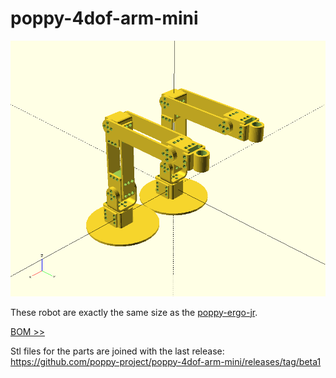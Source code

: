 # poppy-4dof-arm-mini

![Poppy4dofArmMini](doc/img/4-dof-arm-mini.png)

These robot are exactly the same size as the [poppy-ergo-jr](https://github.com/poppy-project/poppy-ergo-jr).

[BOM >>](hardware/parts/BOM.md)

Stl files for the parts are joined with the last release: https://github.com/poppy-project/poppy-4dof-arm-mini/releases/tag/beta1
